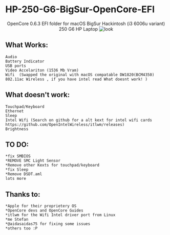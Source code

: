 # HP-250-G6-BigSur-OpenCore-EFI


<p align="center">
 OpenCore 0.6.3 EFI folder for macOS BigSur Hackintosh (i3 6006u variant) 250 G6 HP Laptop
<img src="https://i.imgur.com/C5WJG3W.png" alt="look">
</p>

## What Works:
```
Audio
Battery Indicator
USB ports
Video Accelariton (1536 Mb Vram)
Wifi  (Swapped the original with macOS compatable DW1820(BCM4350) 802.11ac Wireless , if you have intel read What doesnt work! )

```
## What doesn't work:
```
Touchpad/Keyboard
Ethernet
Sleep
Intel Wifi (Search on github for a alt kext for intel wifi cards https://github.com/OpenIntelWireless/itlwm/releases)
Brightness
```

## TO DO:
```
*fix SMBIOS
*REMOVE SMC Light Sensor
*Remove other Kexts for touchpad/keyboard
*fix Sleep
*Remove DSDT.aml
lots more 
```

## Thanks to:
```
*Apple for their proprietery OS
*OpenCore devs and OpenCore Guides
*itlwm for the Wifi Intel driver port from Linux
*me Stefan
*@aidasaidas75 for fixing some issues
*others too :P
```
